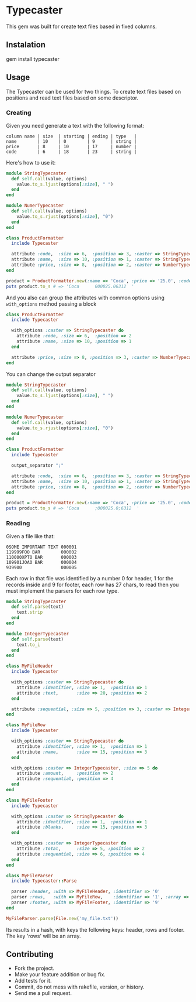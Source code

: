 # Typecaster

This gem was built for create text files based in fixed columns.

## Instalation

  gem install typecaster

## Usage

The Typecaster can be used for two things. To create text files based on positions and read text files based on some descriptor.

### Creating

Given you need generate a text with the following format:
```
column name | size  | starting | ending | type   |
name        | 10    | 0        | 9      | string |
price       | 8     | 10       | 17     | number |
code        | 6     | 18       | 23     | string |
```
Here's how to use it:
```ruby
module StringTypecaster
  def self.call(value, options)
    value.to_s.ljust(options[:size], " ")
  end
end

module NumerTypecaster
  def self.call(value, options)
    value.to_s.rjust(options[:size], "0")
  end
end

class ProductFormatter
  include Typecaster

  attribute :code,  :size => 6,  :position => 3, :caster => StringTypecaster
  attribute :name,  :size => 10, :position => 1, :caster => StringTypecaster
  attribute :price, :size => 8,  :position => 2, :caster => NumberTypecaster
end

product = ProductFormatter.new(:name => 'Coca', :price => '25.0', :code => '6312')
puts product.to_s # => 'Coca      000025.06312  '
```

And you also can group the attributes with common options using `with_options` method passing a block
```ruby
class ProductFormatter
  include Typecaster

  with_options :caster => StringTypecaster do
    attribute :code, :size => 6,  :position => 2
    attribute :name, :size => 10, :position => 1
  end

  attribute :price, :size => 8, :position => 3, :caster => NumberTypecaster
end
```

You can change the output separator
```ruby
module StringTypecaster
  def self.call(value, options)
    value.to_s.ljust(options[:size], " ")
  end
end

module NumerTypecaster
  def self.call(value, options)
    value.to_s.rjust(options[:size], "0")
  end
end

class ProductFormatter
  include Typecaster

  output_separator ";"

  attribute :code,  :size => 6,  :position => 3, :caster => StringTypecaster
  attribute :name,  :size => 10, :position => 1, :caster => StringTypecaster
  attribute :price, :size => 8,  :position => 2, :caster => NumberTypecaster
end

product = ProductFormatter.new(:name => 'Coca', :price => '25.0', :code => '6312')
puts product.to_s # => 'Coca      ;000025.0;6312  '
```

### Reading

Given a file like that:

```
0SOME IMPORTANT TEXT 000001
119999FOO BAR        000002
110000XPTO BAR       000003
109901JOAO BAR       000004
939900               000005
```

Each row in that file was identified by a number 0 for header, 1 for the records inside and 9 for footer, each row has 27 chars, to read then you must implement the parsers for each row type.

```ruby
module StringTypecaster
  def self.parse(text)
    text.strip
  end
end

module IntegerTypecaster
  def self.parse(text)
    text.to_i
  end
end

class MyFileHeader
  include Typecaster

  with_options :caster => StringTypecaster do
    attribute :identifier, :size => 1,  :position => 1
    attribute :text,       :size => 20, :position => 2
  end

  attribute :sequential, :size => 5, :position => 3, :caster => IntegerTypecaster
end

class MyFileRow
  include Typecaster

  with_options :caster => StringTypecaster do
    attribute :identifier, :size => 1,  :position => 1
    attribute :name,       :size => 15, :position => 3
  end

  with_options :caster => IntegerTypecaster, :size => 5 do
    attribute :amount,     :position => 2
    attribute :sequential, :position => 4
  end
end

class MyFileFooter
  include Typecaster

  with_options :caster => StringTypecaster do
    attribute :identifier, :size => 1,  :position => 1
    attribute :blanks,     :size => 15, :position => 3
  end

  with_options :caster => IntegerTypecaster do
    attribute :total,      :size => 5, :position => 2
    attribute :sequential, :size => 6, :position => 4
  end
end

class MyFileParser
  include Typecaster::Parse

  parser :header, :with => MyFileHeader, :identifier => '0'
  parser :rows,   :with => MyFileRow,    :identifier => '1', :array => true
  parser :footer, :with => MyFileFooter, :identifier => '9'
end

MyFileParser.parse(File.new('my_file.txt'))
```

Its results in a hash, with keys the following keys: header, rows and footer. The key 'rows' will be an array.

## Contributing

* Fork the project.
* Make your feature addition or bug fix.
* Add tests for it.
* Commit, do not mess with rakefile, version, or history.
* Send me a pull request.
